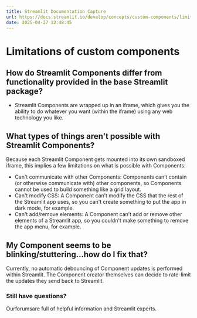 ```yaml
---
title: Streamlit Documentation Capture
url: https://docs.streamlit.io/develop/concepts/custom-components/limitations
date: 2025-04-27 12:48:45
---
```


# Limitations of custom components

## How do Streamlit Components differ from functionality provided in the base Streamlit package?

- Streamlit Components are wrapped up in an iframe, which gives you the ability to do whatever you want (within the iframe) using any web technology you like.
## What types of things aren't possible with Streamlit Components?

Because each Streamlit Component gets mounted into its own sandboxed iframe, this implies a few limitations on what is possible with Components:

- Can't communicate with other Components: Components can’t contain (or otherwise communicate with) other components, so Components cannot be used to build something like a grid layout.
- Can't modify CSS: A Component can’t modify the CSS that the rest of the Streamlit app uses, so you can't create something to put the app in dark mode, for example.
- Can't add/remove elements: A Component can’t add or remove other elements of a Streamlit app, so you couldn't make something to remove the app menu, for example.
## My Component seems to be blinking/stuttering...how do I fix that?

Currently, no automatic debouncing of Component updates is performed within Streamlit. The Component creator themselves can decide to rate-limit the updates they send back to Streamlit.

### Still have questions?

Ourforumsare full of helpful information and Streamlit experts.

